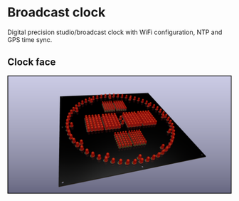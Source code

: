 # Broadcast clock
Digital precision studio/broadcast clock with WiFi configuration, NTP and GPS time sync.

## Clock face
![CLock face](/hardware/gfx/face_rendering.png "Broadcast studio clock")
